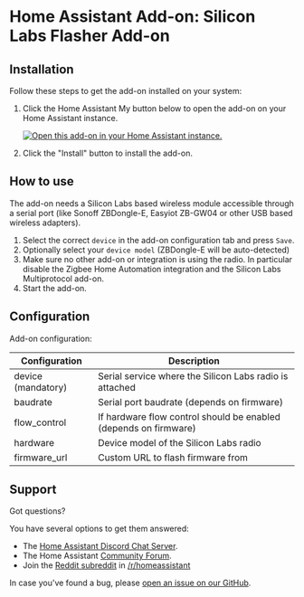 # Home Assistant Add-on: Silicon Labs Flasher Add-on

## Installation

Follow these steps to get the add-on installed on your system:

1. Click the Home Assistant My button below to open the add-on on your Home
   Assistant instance.

   [![Open this add-on in your Home Assistant instance.][addon-badge]][addon]
1. Click the "Install" button to install the add-on.


## How to use

The add-on needs a Silicon Labs based wireless module accessible through a
serial port (like Sonoff ZBDongle-E, Easyiot ZB-GW04 or other USB based wireless adapters).

1. Select the correct `device` in the add-on configuration tab and press `Save`.
1. Optionally select your `device model` (ZBDongle-E will be auto-detected)
1. Make sure no other add-on or integration is using the radio. In particular disable the Zigbee Home Automation integration and the Silicon Labs Multiprotocol add-on.
2. Start the add-on.

## Configuration

Add-on configuration:

| Configuration      | Description                                                      |
| ------------------ | ---------------------------------------------------------------- |
| device (mandatory) | Serial service where the Silicon Labs radio is attached          |
| baudrate           | Serial port baudrate (depends on firmware)                       |
| flow_control       | If hardware flow control should be enabled (depends on firmware) |
| hardware           | Device model of the Silicon Labs radio                            |
| firmware_url       | Custom URL to flash firmware from                                |


## Support

Got questions?

You have several options to get them answered:

- The [Home Assistant Discord Chat Server][discord].
- The Home Assistant [Community Forum][forum].
- Join the [Reddit subreddit][reddit] in [/r/homeassistant][reddit]

In case you've found a bug, please [open an issue on our GitHub][issue].

[discord]: https://discord.gg/c5DvZ4e
[forum]: https://community.home-assistant.io
[reddit]: https://reddit.com/r/homeassistant
[issue]: https://github.com/home-assistant/addons/issues

[addon-badge]: https://my.home-assistant.io/badges/supervisor_addon.svg
[addon]: https://my.home-assistant.io/redirect/supervisor_addon/?addon=00e2fc12_multipan_flasher&repository_url=https%3A%2F%2Fgithub.com%2Fdarkxst%2Fmultipan_flasher